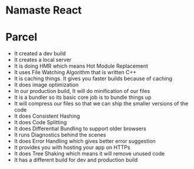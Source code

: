 # Namaste React

# Parcel

- It created a dev build
- It creates a local server
- It is doing HMR which means Hot Module Replacement
- It uses File Watching Algorithm that is written C++
- It is caching things. It gives you faster builds because of caching
- It does image optimization
- In our production build, It will do minification of our files
- It is a bundler so its basic core job is to bundle things up
- It will compress our files so that we can ship the smaller versions of the code
- It does Consistent Hashing
- It does Code Splitting
- It does Differential Bundling to support older browsers
- It runs Diagnostics behind the scenes
- It does Error Handling which gives better error suggestion
- It provides you with hosting your app on HTTPs
- It does Tree Shaking which means it will remove unused code
- It has a different build for dev and production build
